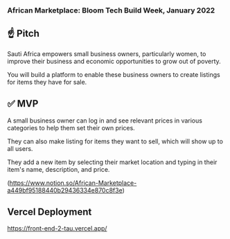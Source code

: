 ### African Marketplace: Bloom Tech Build Week, January 2022

## ☝️ Pitch

Sauti Africa empowers small business owners, particularly women, to improve their business and economic opportunities to grow out of poverty.

You will build a platform to enable these business owners to create listings for items they have for sale.

## ✅ MVP

A small business owner can log in and see relevant prices in various categories to help them set their own prices.

They can also make listing for items they want to sell, which will show up to all users.

They add a new item by selecting their market location and typing in their item's name, description, and price.

(https://www.notion.so/African-Marketplace-a449bf95188440b29436334e870c8f3e)

## Vercel Deployment

https://front-end-2-tau.vercel.app/
